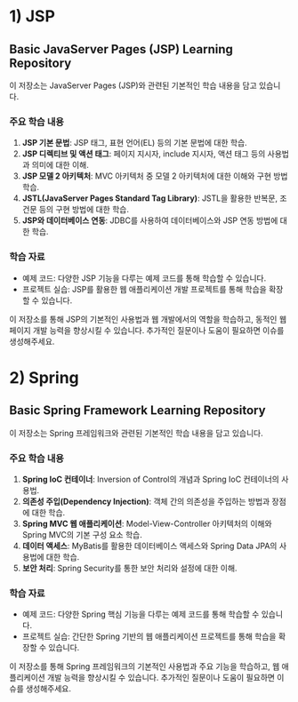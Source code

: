 # 1) JSP
## Basic JavaServer Pages (JSP) Learning Repository

이 저장소는 JavaServer Pages (JSP)와 관련된 기본적인 학습 내용을 담고 있습니다.

### 주요 학습 내용
1. **JSP 기본 문법**: JSP 태그, 표현 언어(EL) 등의 기본 문법에 대한 학습.
2. **JSP 디렉티브 및 액션 태그**: 페이지 지시자, include 지시자, 액션 태그 등의 사용법과 의미에 대한 이해.
3. **JSP 모델 2 아키텍처**: MVC 아키텍처 중 모델 2 아키텍처에 대한 이해와 구현 방법 학습.
4. **JSTL(JavaServer Pages Standard Tag Library)**: JSTL을 활용한 반복문, 조건문 등의 구현 방법에 대한 학습.
5. **JSP와 데이터베이스 연동**: JDBC를 사용하여 데이터베이스와 JSP 연동 방법에 대한 학습.

### 학습 자료
- 예제 코드: 다양한 JSP 기능을 다루는 예제 코드를 통해 학습할 수 있습니다.
- 프로젝트 실습: JSP를 활용한 웹 애플리케이션 개발 프로젝트를 통해 학습을 확장할 수 있습니다.

이 저장소를 통해 JSP의 기본적인 사용법과 웹 개발에서의 역할을 학습하고, 동적인 웹 페이지 개발 능력을 향상시킬 수 있습니다. 추가적인 질문이나 도움이 필요하면 이슈를 생성해주세요.


# 2) Spring
## Basic Spring Framework Learning Repository

이 저장소는 Spring 프레임워크와 관련된 기본적인 학습 내용을 담고 있습니다.

### 주요 학습 내용
1. **Spring IoC 컨테이너**: Inversion of Control의 개념과 Spring IoC 컨테이너의 사용법.
2. **의존성 주입(Dependency Injection)**: 객체 간의 의존성을 주입하는 방법과 장점에 대한 학습.
3. **Spring MVC 웹 애플리케이션**: Model-View-Controller 아키텍처의 이해와 Spring MVC의 기본 구성 요소 학습.
4. **데이터 액세스**: MyBatis를 활용한 데이터베이스 액세스와 Spring Data JPA의 사용법에 대한 학습.
5. **보안 처리**: Spring Security를 통한 보안 처리와 설정에 대한 이해.

### 학습 자료
- 예제 코드: 다양한 Spring 핵심 기능을 다루는 예제 코드를 통해 학습할 수 있습니다.
- 프로젝트 실습: 간단한 Spring 기반의 웹 애플리케이션 프로젝트를 통해 학습을 확장할 수 있습니다.

이 저장소를 통해 Spring 프레임워크의 기본적인 사용법과 주요 기능을 학습하고, 웹 애플리케이션 개발 능력을 향상시킬 수 있습니다. 추가적인 질문이나 도움이 필요하면 이슈를 생성해주세요.
